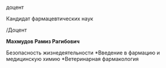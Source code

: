 доцент

Кандидат фармацевтических наук

/Доцент

**Махмудов Рамиз Рагибович**

Безопасность жизнедеятельности
	*Введение в фармацию и медицинскую химию
	*Ветеринарная фармакология